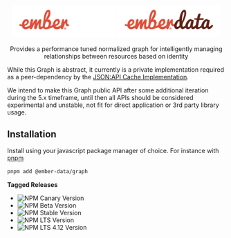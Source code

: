<p align="center">
  <img
    class="project-logo"
    src="./logos/ember-data-logo-dark.svg#gh-dark-mode-only"
    alt="EmberData Graph"
    width="240px"
    title="EmberData Graph"
    />
  <img
    class="project-logo"
    src="./logos/ember-data-logo-light.svg#gh-light-mode-only"
    alt="EmberData Graph"
    width="240px"
    title="EmberData Graph"
    />
</p>

<p align="center">Provides a performance tuned normalized graph for intelligently managing relationships between resources based on identity</p>

While this Graph is abstract, it currently is a private implementation required as a peer-dependency by the [JSON:API Cache Implementation](https://github.com/emberjs/data/tree/main/packages/json-api).

We intend to make this Graph public API after some additional iteration during the 5.x timeframe, until then all APIs should be considered experimental and unstable, not fit for direct application or 3rd party library usage.

## Installation

Install using your javascript package manager of choice. For instance with [pnpm](https://pnpm.io/)

```sh
pnpm add @ember-data/graph
```

**Tagged Releases**

- ![NPM Canary Version](https://img.shields.io/npm/v/%40ember-data/graph/canary?label=%40canary&color=FFBF00)
- ![NPM Beta Version](https://img.shields.io/npm/v/%40ember-data/graph/beta?label=%40beta&color=ff00ff)
- ![NPM Stable Version](https://img.shields.io/npm/v/%40ember-data/graph/latest?label=%40latest&color=90EE90)
- ![NPM LTS Version](https://img.shields.io/npm/v/%40ember-data/graph/lts?label=%40lts&color=0096FF)
- ![NPM LTS 4.12 Version](https://img.shields.io/npm/v/%40ember-data/graph/lts-4-12?label=%40lts-4-12&color=bbbbbb)
